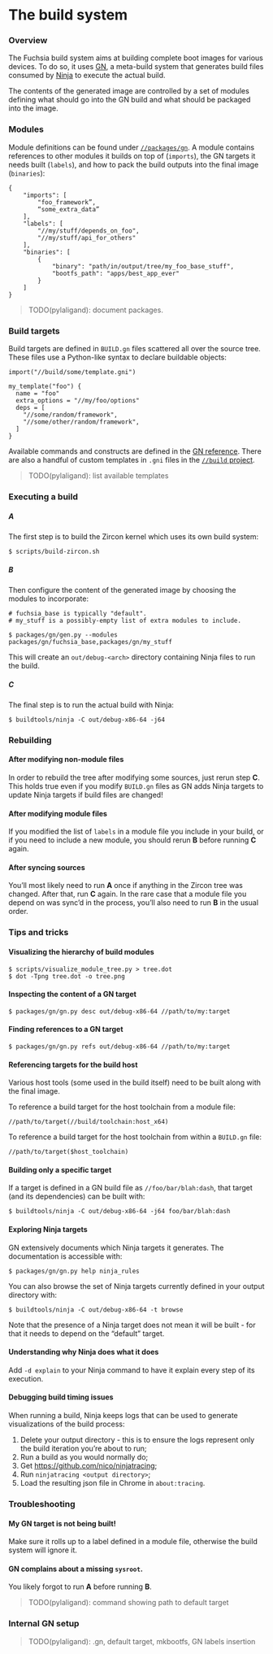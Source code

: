 # The build system


### Overview

The Fuchsia build system aims at building complete boot images for various
devices. To do so, it uses [GN][gn-main], a meta-build system that generates
build files consumed by [Ninja][ninja-main] to execute the actual build.

The contents of the generated image are controlled by a set of modules defining
what should go into the GN build and what should be packaged into the image.


### Modules

Module definitions can be found under [`//packages/gn`][modules-source]. A
module contains references to other modules it builds on top of (`imports`),
the GN targets it needs built (`labels`), and how to pack the build outputs into
the final image (`binaries`):
```
{
    "imports": [
        "foo_framework”,
        “some_extra_data”
    ],
    "labels": [
        "//my/stuff/depends_on_foo",
        "//my/stuff/api_for_others"
    ],
    "binaries": [
        {
            "binary": "path/in/output/tree/my_foo_base_stuff",
            "bootfs_path": "apps/best_app_ever"
        }
    ]
}
```

> TODO(pylaligand): document packages.


### Build targets

Build targets are defined in `BUILD.gn` files scattered all over the source
tree. These files use a Python-like syntax to declare buildable objects:
```
import("//build/some/template.gni")

my_template("foo") {
  name = "foo"
  extra_options = "//my/foo/options"
  deps = [
    "//some/random/framework",
    "//some/other/random/framework",
  ]
}
```
Available commands and constructs are defined in the
[GN reference][gn-reference]. There are also a handful of custom templates in
`.gni` files in the [`//build` project][build-project].

> TODO(pylaligand): list available templates


### Executing a build

##### A

The first step is to build the Zircon kernel which uses its own build system:
```
$ scripts/build-zircon.sh
```

##### B

Then configure the content of the generated image by choosing the modules to
incorporate:
```
# fuchsia_base is typically "default".
# my_stuff is a possibly-empty list of extra modules to include.

$ packages/gn/gen.py --modules packages/gn/fuchsia_base,packages/gn/my_stuff
```
This will create an `out/debug-<arch>` directory containing Ninja files to run
the build.

##### C

The final step is to run the actual build with Ninja:
```
$ buildtools/ninja -C out/debug-x86-64 -j64
```

### Rebuilding

#### After modifying non-module files

In order to rebuild the tree after modifying some sources, just rerun step
**C**. This holds true even if you modify `BUILD.gn` files as GN adds Ninja
targets to update Ninja targets if build files are changed!

#### After modifying module files

If you modified the list of `labels` in a module file you include in your build,
or if you need to include a new module, you should rerun **B** before running
**C** again.

#### After syncing sources

You’ll most likely need to run **A** once if anything in the Zircon tree was
changed. After that, run **C** again.
In the rare case that a module file you depend on was sync’d in the process,
you’ll also need to run **B** in the usual order.


### Tips and tricks

#### Visualizing the hierarchy of build modules

```
$ scripts/visualize_module_tree.py > tree.dot
$ dot -Tpng tree.dot -o tree.png
```

#### Inspecting the content of a GN target

```
$ packages/gn/gn.py desc out/debug-x86-64 //path/to/my:target
```

#### Finding references to a GN target

```
$ packages/gn/gn.py refs out/debug-x86-64 //path/to/my:target
```

#### Referencing targets for the build host

Various host tools (some used in the build itself) need to be built along with
the final image.

To reference a build target for the host toolchain from a module file:
```
//path/to/target(//build/toolchain:host_x64)
```
To reference a build target for the host toolchain from within a `BUILD.gn`
file:
```
//path/to/target($host_toolchain)
```

#### Building only a specific target

If a target is defined in a GN build file as `//foo/bar/blah:dash`, that target
(and its dependencies) can be built with:
```
$ buildtools/ninja -C out/debug-x86-64 -j64 foo/bar/blah:dash
```

#### Exploring Ninja targets

GN extensively documents which Ninja targets it generates. The documentation is
accessible with:
```
$ packages/gn/gn.py help ninja_rules
```

You can also browse the set of Ninja targets currently defined in your output
directory with:
```
$ buildtools/ninja -C out/debug-x86-64 -t browse
```
Note that the presence of a Ninja target does not mean it will be built - for
that it needs to depend on the “default” target.

#### Understanding why Ninja does what it does

Add `-d explain` to your Ninja command to have it explain every step of its
execution.

#### Debugging build timing issues

When running a build, Ninja keeps logs that can be used to generate
visualizations of the build process:

1. Delete your output directory - this is to ensure the logs represent only the
   build iteration you’re about to run;
1. Run a build as you would normally do;
1. Get <https://github.com/nico/ninjatracing>;
1. Run `ninjatracing <output directory>`;
1. Load the resulting json file in Chrome in `about:tracing`.


### Troubleshooting

#### My GN target is not being built!

Make sure it rolls up to a label defined in a module file, otherwise the build
system will ignore it.

#### GN complains about a missing `sysroot`.

You likely forgot to run **A** before running **B**.

> TODO(pylaligand): command showing path to default target


### Internal GN setup

> TODO(pylaligand): .gn, default target, mkbootfs, GN labels insertion


[gn-main]: https://chromium.googlesource.com/chromium/src/tools/gn/+/HEAD/README.md
[ninja-main]: https://ninja-build.org/
[modules-source]: https://fuchsia.googlesource.com/packages/+/master/gn
[gn-reference]: https://chromium.googlesource.com/chromium/src/tools/gn/+/HEAD/docs/reference.md
[build-project]: https://fuchsia.googlesource.com/build/+/master/
